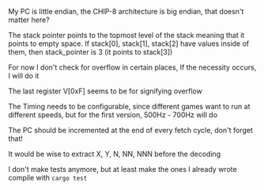  My PC is little endian, the CHIP-8 architecture is big endian, that doesn't matter here?

 The stack pointer points to the topmost level of the stack
 meaning that it points to empty space. If stack[0], stack[1], stack[2] have values inside of
 them, then stack_pointer is 3 (it points to stack[3])

 For now I don't check for overflow in certain places, If the necessity occurs, I will
 do it

 The last register V[0xF] seems to be for signifying overflow

 The Timing needs to be configurable, since different games want to run at different
 speeds, but for the first version, 500Hz - 700Hz will do

 The PC should be incremented at the end of every fetch cycle, 
 don't forget that!

 It would be wise to extract
 X, Y, N, NN, NNN before the decoding

 I don't make tests anymore, but at least make the ones I already wrote compile
 with `cargo test` 
